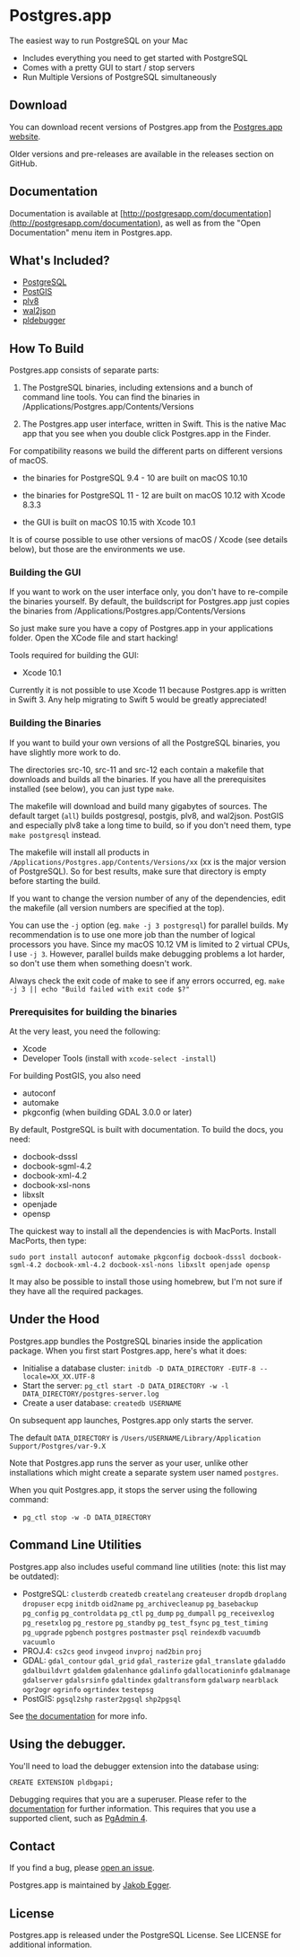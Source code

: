 # Postgres.app

The easiest way to run PostgreSQL on your Mac

- Includes everything you need to get started with PostgreSQL
- Comes with a pretty GUI to start / stop servers
- Run Multiple Versions of PostgreSQL simultaneously

## Download

You can download recent versions of Postgres.app from the [Postgres.app website](http://postgresapp.com/).

Older versions and pre-releases are available in the releases section on GitHub.

## Documentation

Documentation is available at [http://postgresapp.com/documentation](http://postgresapp.com/documentation), as well as from the "Open Documentation" menu item in Postgres.app.

## What's Included?

- [PostgreSQL](http://www.postgresql.org/)
- [PostGIS](http://postgis.net/)
- [plv8](http://code.google.com/p/plv8js/wiki/PLV8)
- [wal2json](https://github.com/eulerto/wal2json)
- [pldebugger](https://github.com/soycacan/pldebugger)

## How To Build

Postgres.app consists of separate parts:

1) The PostgreSQL binaries, including extensions and a bunch of command line tools. 
   You can find the binaries in /Applications/Postgres.app/Contents/Versions

2) The Postgres.app user interface, written in Swift.
   This is the native Mac app that you see when you double click Postgres.app in the Finder.

For compatibility reasons we build the different parts on different versions of macOS.

- the binaries for PostgreSQL 9.4 - 10 are built on macOS 10.10

- the binaries for PostgreSQL 11 - 12 are built on macOS 10.12 with Xcode 8.3.3

- the GUI is built on macOS 10.15 with Xcode 10.1

It is of course possible to use other versions of macOS / Xcode (see details below), but those are the environments we use.

### Building the GUI

If you want to work on the user interface only, you don't have to re-compile the binaries yourself.
By default, the buildscript for Postgres.app just copies the binaries from /Applications/Postgres.app/Contents/Versions

So just make sure you have a copy of Postgres.app in your applications folder.
Open the XCode file and start hacking!

Tools required for building the GUI:

- Xcode 10.1

Currently it is not possible to use Xcode 11 because Postgres.app is written in Swift 3.
Any help migrating to Swift 5 would be greatly appreciated!

### Building the Binaries

If you want to build your own versions of all the PostgreSQL binaries, you have slightly more work to do.

The directories src-10, src-11 and src-12 each contain a makefile that downloads and builds all the binaries.
If you have all the prerequisites installed (see below), you can just type `make`.

The makefile will download and build many gigabytes of sources. The default target (`all`) builds postgresql, postgis, plv8, and wal2json.
PostGIS and especially plv8 take a long time to build, so if you don't need them, type `make postgresql` instead.

The makefile will install all products in `/Applications/Postgres.app/Contents/Versions/xx` (xx is the major version of PostgreSQL).
So for best results, make sure that directory is empty before starting the build.

If you want to change the version number of any of the dependencies, edit the makefile (all version numbers are specified at the top).

You can use the `-j` option (eg. `make -j 3 postgresql`) for parallel builds.
My recommendation is to use one more job than the number of logical processors you have.
Since my macOS 10.12 VM is limited to 2 virtual CPUs, I use `-j 3`.
However, parallel builds make debugging problems a lot harder, so don't use them when something doesn't work.

Always check the exit code of make to see if any errors occurred, eg. `make -j 3 || echo "Build failed with exit code $?"` 

### Prerequisites for building the binaries

At the very least, you need the following:

- Xcode
- Developer Tools (install with `xcode-select -install`)

For building PostGIS, you also need

- autoconf
- automake
- pkgconfig (when building GDAL 3.0.0 or later)

By default, PostgreSQL is built with documentation. To build the docs, you need:

- docbook-dsssl
- docbook-sgml-4.2
- docbook-xml-4.2
- docbook-xsl-nons
- libxslt
- openjade
- opensp

The quickest way to install all the dependencies is with MacPorts. Install MacPorts, then type:

    sudo port install autoconf automake pkgconfig docbook-dsssl docbook-sgml-4.2 docbook-xml-4.2 docbook-xsl-nons libxslt openjade opensp

It may also be possible to install those using homebrew, but I'm not sure if they have all the required packages.

## Under the Hood

Postgres.app bundles the PostgreSQL binaries inside the application package. When you first start Postgres.app, here's what it does:

- Initialise a database cluster: `initdb -D DATA_DIRECTORY -EUTF-8 --locale=XX_XX.UTF-8`
- Start the server: `pg_ctl start -D DATA_DIRECTORY -w -l DATA_DIRECTORY/postgres-server.log`
- Create a user database: `createdb USERNAME`

On subsequent app launches, Postgres.app only starts the server.

The default `DATA_DIRECTORY` is `/Users/USERNAME/Library/Application Support/Postgres/var-9.X`

Note that Postgres.app runs the server as your user, unlike other installations which might create a separate system user named `postgres`.

When you quit Postgres.app, it stops the server using the following command:

- `pg_ctl stop -w -D DATA_DIRECTORY`

## Command Line Utilities

Postgres.app also includes useful command line utilities (note: this list may be outdated):

- PostgreSQL: `clusterdb` `createdb` `createlang` `createuser` `dropdb` `droplang` `dropuser` `ecpg` `initdb` `oid2name` `pg_archivecleanup` `pg_basebackup` `pg_config` `pg_controldata` `pg_ctl` `pg_dump` `pg_dumpall` `pg_receivexlog` `pg_resetxlog` `pg_restore` `pg_standby` `pg_test_fsync` `pg_test_timing` `pg_upgrade` `pgbench` `postgres` `postmaster` `psql` `reindexdb` `vacuumdb` `vacuumlo`
- PROJ.4: `cs2cs` `geod` `invgeod` `invproj` `nad2bin` `proj`
- GDAL: `gdal_contour` `gdal_grid` `gdal_rasterize` `gdal_translate` `gdaladdo` `gdalbuildvrt` `gdaldem` `gdalenhance` `gdalinfo` `gdallocationinfo` `gdalmanage` `gdalserver` `gdalsrsinfo` `gdaltindex` `gdaltransform` `gdalwarp` `nearblack` `ogr2ogr` `ogrinfo` `ogrtindex` `testepsg`
- PostGIS: `pgsql2shp` `raster2pgsql` `shp2pgsql`

See [the documentation](http://postgresapp.com/documentation) for more info.

## Using the debugger.

You'll need to load the debugger extension into the database using:

```
CREATE EXTENSION pldbgapi;
```

Debugging requires that you are a superuser. Please refer to the [documentation](https://git.postgresql.org/gitweb/?p=pldebugger.git;a=blob_plain;f=README.pldebugger;hb=HEAD) for further information. This requires that you use a supported client, such as [PgAdmin 4](https://www.pgadmin.org/).

## Contact

If you find a bug, please [open an issue](https://github.com/PostgresApp/PostgresApp/issues).

Postgres.app is maintained by [Jakob Egger](https://github.com/jakob).


## License

Postgres.app is released under the PostgreSQL License. See LICENSE for additional information.
